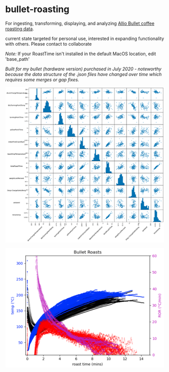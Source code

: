 # bullet-roasting

For ingesting, transforming, displaying, and analyzing [Allio Bullet coffee roasting data](https://aillio.com/?page_id=23112).

current state targeted for personal use, interested in expanding functionality with others. Please contact to collaborate

*Note:* If your RoastTime isn't installed in the default MacOS location, edit 'base_path'

*Built for my bullet (hardware version) purchased in July 2020 - noteworthy because the data structure of the .json files have changed over time which requires some merges or gap fixes.*

![roasting data scatter plot](images/bulletRoastingEDA.png)

![roasting data with itbs ror](images/allRoastsPlt.png)